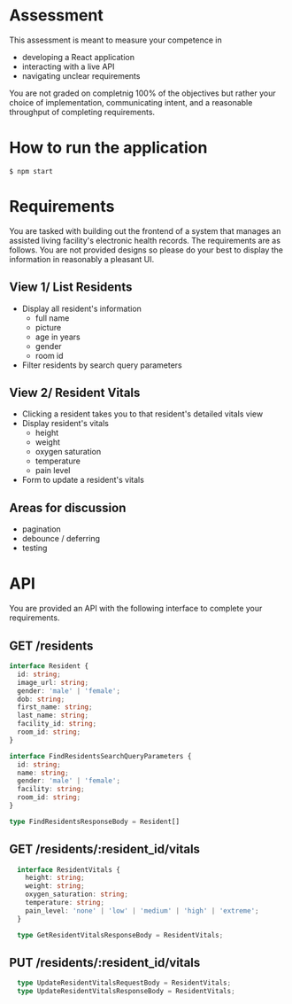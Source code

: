# Assessment
This assessment is meant to measure your competence in 

* developing a React application 
* interacting with a live API 
* navigating unclear requirements

You are not graded on completnig 100% of the objectives but rather your choice of implementation, communicating intent, and a reasonable throughput of completing requirements.

# How to run the application

`$ npm start`

# Requirements
You are tasked with building out the frontend of a system that manages an assisted living facility's electronic health records. The requirements are as follows. You are not provided designs so please do your best to display the information in reasonably a pleasant UI.

## View 1/ List Residents

* Display all resident's information
  * full name
  * picture
  * age in years
  * gender
  * room id
* Filter residents by search query parameters

## View 2/ Resident Vitals

* Clicking a resident takes you to that resident's detailed vitals view
* Display resident's vitals
  * height
  * weight
  * oxygen saturation
  * temperature
  * pain level
* Form to update a resident's vitals

## Areas for discussion
* pagination
* debounce / deferring
* testing

# API

You are provided an API with the following interface to complete your requirements.

## GET /residents

```typescript
interface Resident {
  id: string;
  image_url: string;
  gender: 'male' | 'female';
  dob: string;
  first_name: string;
  last_name: string;
  facility_id: string;
  room_id: string;
}

interface FindResidentsSearchQueryParameters {
  id: string;
  name: string;
  gender: 'male' | 'female';
  facility: string;
  room_id: string;
}

type FindResidentsResponseBody = Resident[]
```

## GET /residents/:resident_id/vitals
```typescript
  interface ResidentVitals {
    height: string;
    weight: string;
    oxygen_saturation: string;
    temperature: string;
    pain_level: 'none' | 'low' | 'medium' | 'high' | 'extreme';
  }

  type GetResidentVitalsResponseBody = ResidentVitals;
```

## PUT /residents/:resident_id/vitals
```typescript
  type UpdateResidentVitalsRequestBody = ResidentVitals;
  type UpdateResidentVitalsResponseBody = ResidentVitals;
```
